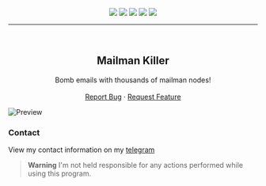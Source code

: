 <div id="top"></div>
<p align="center">
  <img src="https://img.shields.io/github/contributors/dropout1337/Mailman-Killer.svg?style=for-the-badge"/>
  <img src="https://img.shields.io/github/forks/dropout1337/Mailman-Killer.svg?style=for-the-badge"/>
  <img src="https://img.shields.io/github/stars/dropout1337/Mailman-Killer.svg?style=for-the-badge"/>
  <img src="https://img.shields.io/github/issues/dropout1337/Mailman-Killer.svg?style=for-the-badge"/>
  <img src="https://img.shields.io/github/license/dropout1337/Mailman-Killer.svg?style=for-the-badge"/>
</p>
  
---------------------------------------
  
<br/>
<div align="center">
  <h2 align="center">Mailman Killer</h3>

  <p align="center">
    Bomb emails with thousands of mailman nodes!
    <br />
    <br />
    <a href="https://github.com/dropout1337/Mailman-Killer/issues">Report Bug</a>
    ·
    <a href="https://github.com/dropout1337/Mailman-Killer/issues">Request Feature</a>
  </p>
</div>

![Preview](https://media.discordapp.net/attachments/969526209786556458/991221592107515964/brave_UnQi6wCnwa.gif)

### Contact
View my contact information on my [telegram](https://t.me/dropoutuwu/)

> **Warning**
> I'm not held responsible for any actions performed while using this program.
